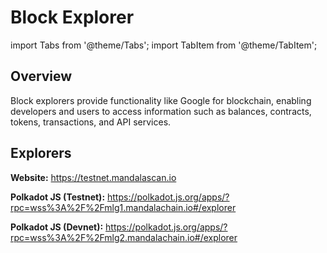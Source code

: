 # Block Explorer

import Tabs from '@theme/Tabs';
import TabItem from '@theme/TabItem';

## Overview

Block explorers provide functionality like Google for blockchain, enabling developers and users to access information such as balances, contracts, tokens, transactions, and API services.

## Explorers

<Tabs>
<TabItem value="niskala" label="Niskala Testnet" default>
<p><b>Website:</b> <a href="https://testnet.mandalascan.io">https://testnet.mandalascan.io</a></p>
<p><b>Polkadot JS (Testnet):</b> <a href="https://polkadot.js.org/apps/?rpc=wss%3A%2F%2Fmlg1.mandalachain.io#/explorer">https://polkadot.js.org/apps/?rpc=wss%3A%2F%2Fmlg1.mandalachain.io#/explorer</a></p>
<p><b>Polkadot JS (Devnet):</b> <a href="https://polkadot.js.org/apps/?rpc=wss%3A%2F%2Fmlg2.mandalachain.io#/explorer">https://polkadot.js.org/apps/?rpc=wss%3A%2F%2Fmlg2.mandalachain.io#/explorer</a></p>
</TabItem>
</Tabs>
